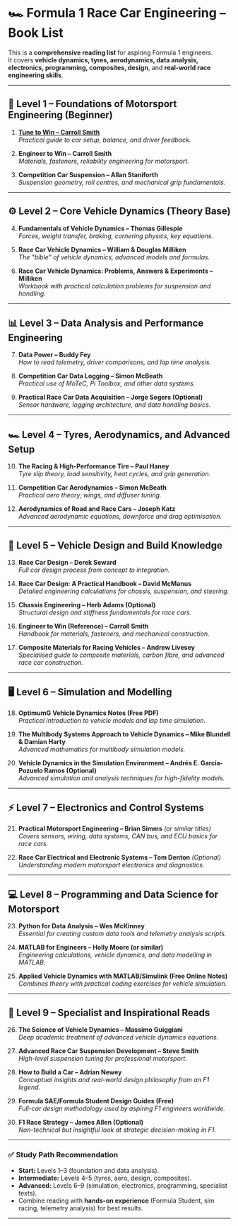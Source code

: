 # 🏎️ Formula 1 Race Car Engineering – Book List

This is a **comprehensive reading list** for aspiring Formula 1 engineers.  
It covers **vehicle dynamics, tyres, aerodynamics, data analysis, electronics, programming, composites, design**, and **real-world race engineering skills**.

---

## 🔰 Level 1 – Foundations of Motorsport Engineering (Beginner)

1. **[Tune to Win – Carroll Smith](https://www.goodreads.com/en/book/show/1118125)**  
   *Practical guide to car setup, balance, and driver feedback.*

2. **Engineer to Win – Carroll Smith**  
   *Materials, fasteners, reliability engineering for motorsport.*

3. **Competition Car Suspension – Allan Staniforth**  
   *Suspension geometry, roll centres, and mechanical grip fundamentals.*

---

## ⚙️ Level 2 – Core Vehicle Dynamics (Theory Base)

4. **Fundamentals of Vehicle Dynamics – Thomas Gillespie**  
   *Forces, weight transfer, braking, cornering physics, key equations.*

5. **Race Car Vehicle Dynamics – William & Douglas Milliken**  
   *The "bible" of vehicle dynamics, advanced models and formulas.*

6. **Race Car Vehicle Dynamics: Problems, Answers & Experiments – Milliken**  
   *Workbook with practical calculation problems for suspension and handling.*

---

## 📊 Level 3 – Data Analysis and Performance Engineering

7. **Data Power – Buddy Fey**  
   *How to read telemetry, driver comparisons, and lap time analysis.*

8. **Competition Car Data Logging – Simon McBeath**  
   *Practical use of MoTeC, Pi Toolbox, and other data systems.*

9. **Practical Race Car Data Acquisition – Jorge Segers (Optional)**  
   *Sensor hardware, logging architecture, and data handling basics.*

---

## 🏎️ Level 4 – Tyres, Aerodynamics, and Advanced Setup

10. **The Racing & High-Performance Tire – Paul Haney**  
    *Tyre slip theory, load sensitivity, heat cycles, and grip generation.*

11. **Competition Car Aerodynamics – Simon McBeath**  
    *Practical aero theory, wings, and diffuser tuning.*

12. **Aerodynamics of Road and Race Cars – Joseph Katz**  
    *Advanced aerodynamic equations, downforce and drag optimisation.*

---

## 🔧 Level 5 – Vehicle Design and Build Knowledge

13. **Race Car Design – Derek Seward**  
    *Full car design process from concept to integration.*

14. **Race Car Design: A Practical Handbook – David McManus**  
    *Detailed engineering calculations for chassis, suspension, and steering.*

15. **Chassis Engineering – Herb Adams (Optional)**  
    *Structural design and stiffness fundamentals for race cars.*

16. **Engineer to Win (Reference) – Carroll Smith**  
    *Handbook for materials, fasteners, and mechanical construction.*

17. **Composite Materials for Racing Vehicles – Andrew Livesey**  
    *Specialised guide to composite materials, carbon fibre, and advanced race car construction.*

---

## 🖥️ Level 6 – Simulation and Modelling

18. **OptimumG Vehicle Dynamics Notes (Free PDF)**  
    *Practical introduction to vehicle models and lap time simulation.*

19. **The Multibody Systems Approach to Vehicle Dynamics – Mike Blundell & Damian Harty**  
    *Advanced mathematics for multibody simulation models.*

20. **Vehicle Dynamics in the Simulation Environment – Andrés E. García-Pozuelo Ramos (Optional)**  
    *Advanced simulation and analysis techniques for high-fidelity models.*

---

## ⚡ Level 7 – Electronics and Control Systems

21. **Practical Motorsport Engineering – Brian Simms** *(or similar titles)*  
    *Covers sensors, wiring, data systems, CAN bus, and ECU basics for race cars.*

22. **Race Car Electrical and Electronic Systems – Tom Denton** *(Optional)*  
    *Understanding modern motorsport electronics and diagnostics.*

---

## 💻 Level 8 – Programming and Data Science for Motorsport

23. **Python for Data Analysis – Wes McKinney**  
    *Essential for creating custom data tools and telemetry analysis scripts.*

24. **MATLAB for Engineers – Holly Moore (or similar)**  
    *Engineering calculations, vehicle dynamics, and data modelling in MATLAB.*

25. **Applied Vehicle Dynamics with MATLAB/Simulink (Free Online Notes)**  
    *Combines theory with practical coding exercises for vehicle simulation.*

---

## 🚀 Level 9 – Specialist and Inspirational Reads

26. **The Science of Vehicle Dynamics – Massimo Guiggiani**  
    *Deep academic treatment of advanced vehicle dynamics equations.*

27. **Advanced Race Car Suspension Development – Steve Smith**  
    *High-level suspension tuning for professional motorsport.*

28. **How to Build a Car – Adrian Newey**  
    *Conceptual insights and real-world design philosophy from an F1 legend.*

29. **Formula SAE/Formula Student Design Guides (Free)**  
    *Full-car design methodology used by aspiring F1 engineers worldwide.*

30. **F1 Race Strategy – James Allen (Optional)**  
    *Non-technical but insightful look at strategic decision-making in F1.*

---

### ✅ Study Path Recommendation

- **Start:** Levels 1–3 (foundation and data analysis).  
- **Intermediate:** Levels 4–5 (tyres, aero, design, composites).  
- **Advanced:** Levels 6–9 (simulation, electronics, programming, specialist texts).  
- Combine reading with **hands-on experience** (Formula Student, sim racing, telemetry analysis) for best results.

---
